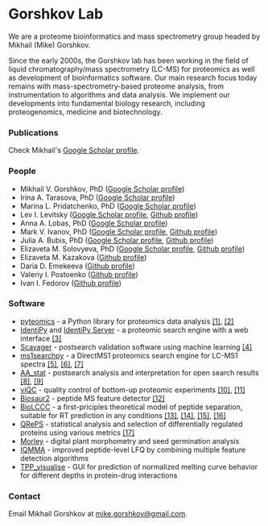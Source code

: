 # Gorshkov Lab

We are a proteome bioinformatics and mass spectrometry group headed by Mikhail (Mike) Gorshkov.

Since the early 2000s, the Gorshkov lab has been working in the field of liquid chromatography/mass spectrometry (LC-MS)
for proteomics as well as development of bioinformatics software.
Our main research focus today remains with mass-spectrometry-based proteome analysis,
from instrumentation to algorithms and data analysis.
We implement our developments into fundamental biology research, including proteogenomics, medicine and biotechnology.

### Publications

Check Mikhail's [Google Scholar profile](https://scholar.google.ru/citations?user=o1s5vh4AAAAJ&hl=en).

### People

 - Mikhail V. Gorshkov, PhD ([Google Scholar profile](https://scholar.google.ru/citations?user=o1s5vh4AAAAJ&hl=en))
 - Irina A. Tarasova, PhD ([Google Scholar profile](https://scholar.google.ru/citations?user=T6LocdoAAAAJ&hl=en))
 - Marina L. Pridatchenko, PhD ([Google Scholar profile](https://scholar.google.ru/citations?hl=en&user=6TF8CZgAAAAJ))
 - Lev I. Levitsky ([Google Scholar profile](https://scholar.google.ru/citations?user=MxtkGc4AAAAJ&hl=en), [Github profile](https://github.com/levitsky))
 - Anna A. Lobas, PhD ([Google Scholar profile](https://scholar.google.ru/citations?user=Xm_CNcsAAAAJ&hl=en))
 - Mark V. Ivanov, PhD ([Google Scholar profile](https://scholar.google.ru/citations?user=Z_NKnLMAAAAJ&hl=en), [Github profile](https://github.com/markmipt))
 - Julia A. Bubis, PhD ([Google Scholar profile](https://scholar.google.ru/citations?user=c1qCc_gAAAAJ&hl=en), [Github profile](https://github.com/SimpleNumber))
 - Elizaveta M. Solovyeva, PhD ([Google Scholar profile](https://scholar.google.ru/citations?user=5oFxW_kAAAAJ&hl=en), [Github profile](https://github.com/lisavetasol))
 - Elizaveta M. Kazakova ([Github profile](https://github.com/kazakova))
 - Daria D. Emekeeva ([Github profile](https://github.com/dashabezik))
 - Valeriy I. Postoenko ([Github profile](https://github.com/PostoenkoVI))
 - Ivan I. Fedorov ([Github profile](https://github.com/ProstoSych))

### Software

 - [pyteomics](https://github.com/levitsky/pyteomics) - a Python library for proteomics data analysis
   [[1]](https://pubs.acs.org/doi/10.1007/s13361-012-0516-6), [[2]](https://pubs.acs.org/doi/abs/10.1021/acs.jproteome.8b00717)
 - [IdentiPy](https://github.com/levitsky/identipy) and [IdentiPy Server](https://github.com/levitsky/identipy_server) - a proteomic search engine with a web interface
   [[3]](https://pubs.acs.org/doi/10.1021/acs.jproteome.7b00640)
 - [Scavager](https://github.com/markmipt/scavager) - postsearch validation software using machine learning
   [[4]](https://analyticalsciencejournals.onlinelibrary.wiley.com/doi/full/10.1002/pmic.201800280)
 - [ms1searchpy](https://github.com/markmipt/ms1searchpy) - a DirectMS1 proteomics search engine for LC-MS1 spectra
   [[5]](https://pubs.acs.org/doi/abs/10.1021/acs.jproteome.0c00863), [[6]](https://pubs.acs.org/doi/abs/10.1021/acs.analchem.9b05095),
   [[7]](https://pubs.acs.org/doi/abs/10.1021/acs.jproteome.7b00365)
 - [AA_stat](https://github.com/SimpleNumber/aa_stat) - postsearch analysis and interpretation for open search results
   [[8]](https://www.biorxiv.org/content/10.1101/2020.09.07.286161v2), [[9]](https://analyticalsciencejournals.onlinelibrary.wiley.com/doi/full/10.1002/pmic.201800117)
 - [viQC](https://github.com/lisavetasol/viQC) - quality control of bottom-up proteomic experiments
   [[10]](https://link.springer.com/article/10.1134/S1061934819140119), [[11]](https://www.sciencedirect.com/science/article/pii/S138738061730146X?via%3Dihub)
 - [Biosaur2](https://github.com/markmipt/biosaur2) - peptide MS feature detector [[12]](https://analyticalsciencejournals.onlinelibrary.wiley.com/doi/full/10.1002/rcm.9045)
 - [BioLCCC](https://github.com/levitsky/biolccc) - a first-priciples theoretical model of peptide separation, suitable for RT prediction in any conditions
   [[13]](http://dx.doi.org/10.1021/ac060913x), [[14]](http://dx.doi.org/10.1134/S1560090407030098), [[15]](http://www.springerlink.com/content/gnh84v62w960747n/),
   [[16]](http://dx.doi.org/10.1002/pmic.200900837)
 - [QRePS](https://github.com/kazakova/Metrics) - statistical analysis and selection of differentially regulated proteins using various metrics
   [[17]](https://doi.org/10.1002/pmic.202200275)
 - [Morley](https://github.com/dashabezik/Morley) - digital plant morphometry and seed germination analysis
 - [IQMMA](https://github.com/PostoenkoVI/IQMMA) - improved peptide-level LFQ by combining multiple feature detection algorithms
 - [TPP_visualise](https://github.com/ProstoSych/TPP_visualise) - GUI for prediction of normalized melting curve behavior for different depths in protein-drug interactions

### Contact

Email Mikhail Gorshkov at mike.gorshkov@gmail.com.
